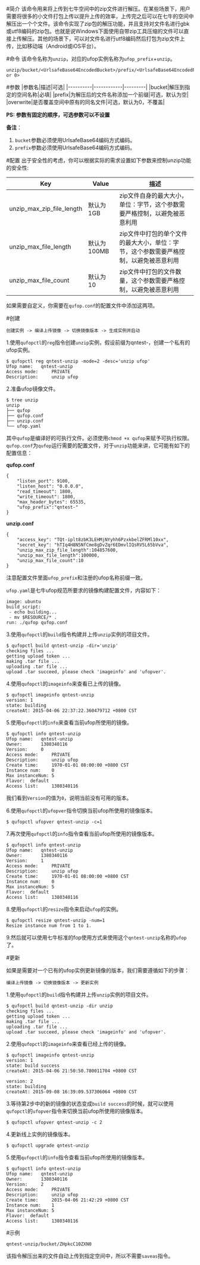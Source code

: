 #简介
该命令用来将上传到七牛空间中的zip文件进行解压。在某些场景下，用户需要将很多的小文件打包上传以提升上传的效率，上传完之后可以在七牛的空间中解压出一个个文件。该命令实现了zip包的解压功能，并且支持对文件名进行gbk或utf8编码的zip包。也就是说Windows下面使用自带zip工具压缩的文件可以直接上传解压。其他的场景下，可以对文件名进行utf8编码然后打包为zip文件上传，比如移动端（Android或iOS平台）。

#命令
该命令名称为`unzip`，对应的ufop实例名称为`ufop_prefix`+`unzip`。
```
unzip/bucket/<UrlsafeBase64EncodedBucket>/prefix/<UrlsafeBase64EncodedPrefix>/overwrite/<1 or 0>
```

#参数
|参数名|描述|可选|
|----------|------------|---------|
|bucket|解压到指定的空间名称|必填|
|prefix|为解压后的文件名称添加一个前缀|可选，默认为空|
|overwrite|是否覆盖空间中原有的同名文件|可选，默认为0，不覆盖|

**PS: 参数有固定的顺序，可选参数可以不设置**

**备注**：

1. `bucket`参数必须使用UrlsafeBase64编码方式编码。
2. `prefix`参数必须使用UrlsafeBase64编码方式编码。

#配置
出于安全性的考虑，你可以根据实际的需求设置如下参数来控制unzip功能的安全性:

|Key|Value|描述|
|-------|---------|-------------|
|unzip_max_zip_file_length|默认为1GB|zip文件自身的最大大小，单位：字节，这个参数需要严格控制，以避免被恶意利用|
|unzip_max_file_length|默认为100MB|zip文件中打包的单个文件的最大大小，单位：字节，这个参数需要严格控制，以避免被恶意利用|
|unzip_max_file_count|默认为10|zip文件中打包的文件数量，这个参数需要严格控制，以避免被恶意利用|

如果需要自定义，你需要在`qufop.conf`的配置文件中添加这两项。

#创建

```
创建实例 -> 编译上传镜像 -> 切换镜像版本 -> 生成实例并启动
```

1.使用`qufopctl`的`reg`指令创建`unzip`实例，假设前缀为qntest-，创建一个私有的ufop实例。

```
$ qufopctl reg qntest-unzip -mode=2 -desc='unzip ufop'
Ufop name:	 qntest-unzip
Access mode:	 PRIVATE
Description:	 unzip ufop
```

2.准备ufop镜像文件。

```
$ tree unzip
unzip
├── qufop
├── qufop.conf
├── unzip.conf
└── ufop.yaml
```

其中`qufop`是编译好的可执行文件。必须使用`chmod +x qufop`来赋予可执行权限。`qufop.conf`为`qufop`运行需要的配置文件，对于`unzip`功能来讲，它可能有如下的配置信息：

**qufop.conf**

```
{
    "listen_port": 9100,
    "listen_host": "0.0.0.0",
    "read_timeout": 1800,
    "write_timeout": 1800,
    "max_header_bytes": 65535,
    "ufop_prefix":"qntest-"
}
```

**unzip.conf**

```
{
    "access_key": "TQt-iplt8zbK3LEHMjNYyhh6PzxkbelZFRMl10xx",
    "secret_key": "hTIq4H8N5NfCme8gDvZqr6EDmvlIQsRV5L65bVva",
    "unzip_max_zip_file_length":104857600,
    "unzip_max_file_length":100000,
    "unzip_max_file_count":10
}
```

注意配置文件里面`ufop_prefix`和注册的ufop名称前缀一致。

`ufop.yaml`是七牛ufop规范所要求的镜像构建配置文件，内容如下：

```
image: ubuntu
build_script:
 - echo building...
 - mv $RESOURCE/* .
run: ./qufop qufop.conf
```

3.使用`qufopctl`的`build`指令构建并上传`unzip`实例的项目文件。

```
$ qufopctl build qntest-unzip -dir='unzip'
checking files ...
getting upload token ...
making .tar file ...
uploading .tar file ...
upload .tar succeed, please check 'imageinfo' and 'ufopver'.
```

4.使用`qufopctl`的`imageinfo`来查看已上传的镜像。

```
$ qufopctl imageinfo qntest-unzip
version: 1
state: building
createAt: 2015-04-06 22:37:22.360479712 +0800 CST
```

5.使用`qufopctl`的`info`来查看当前ufop所使用的镜像。

```
$ qufopctl info qntest-unzip
Ufop name:	 qntest-unzip
Owner:		 1380340116
Version:	 0
Access mode:	 PRIVATE
Description:	 unzip ufop
Create time:	 1970-01-01 08:00:00 +0800 CST
Instance num:	 0
Max instanceNum: 5
Flavor:	 default
Access list:	 1380340116
```
我们看到`Version`的值为`0`，说明当前没有可用的版本。

6.使用`qufopctl`的`ufopver`指令切换当前ufop所使用的镜像版本。

```
$ qufopctl ufopver qntest-unzip -c=1
```

7.再次使用`qufopctl`的`info`指令查看当前ufop所使用的镜像版本。

```
$ qufopctl info qntest-unzip
Ufop name:	 qntest-unzip
Owner:		 1380340116
Version:	 1
Access mode:	 PRIVATE
Description:	 unzip ufop
Create time:	 1970-01-01 08:00:00 +0800 CST
Instance num:	 0
Max instanceNum: 5
Flavor:	 default
Access list:	 1380340116
```

8.使用`qufopctl`的`resize`指令来启动`ufop`的实例。

```
$ qufopctl resize qntest-unzip -num=1
Resize instance num from 1 to 1.
```

9.然后就可以使用七牛标准的fop使用方式来使用这个`qntest-unzip`名称的`ufop` 了。

#更新

如果是需要对一个已有的ufop实例更新镜像的版本，我们需要遵循如下的步骤：

```
编译上传镜像 -> 切换镜像版本 -> 更新实例
```

1.使用`qufopctl`的`build`指令构建并上传`unzip`实例的项目文件。

```
$ qufopctl build qntest-unzip -dir unzip
checking files ...
getting upload token ...
making .tar file ...
uploading .tar file ...
upload .tar succeed, please check 'imageinfo' and 'ufopver'.
```

2.使用`qufopctl`的`imageinfo`来查看已经上传的镜像。

```
$ qufopctl imageinfo qntest-unzip
version: 1
state: build success
createAt: 2015-04-06 21:50:50.780011704 +0800 CST

version: 2
state: building
createAt: 2015-09-08 16:39:09.537306064 +0800 CST
```

3.等待第2步中的新的镜像的状态变成`build success`的时候，就可以使用`qufopctl`的`ufopver`指令来切换当前ufop所使用的镜像版本。

```
$ qufopctl ufopver qntest-unzip -c 2
```

4.更新线上实例的镜像版本。

```
$ qufopctl upgrade qntest-unzip
```

5.使用`qufopctl`的`info`指令查看当前ufop所使用的镜像版本。

```
$ qufopctl info qntest-unzip
Ufop name:   qntest-unzip
Owner:       1380340116
Version:     2
Access mode:     PRIVATE
Description:     unzip ufop
Create time:     2015-04-06 21:42:29 +0800 CST
Instance num:    1
Max instanceNum: 5
Flavor:  default
Access list:     1380340116
```

#示例

```
qntest-unzip/bucket/ZHpkcC10ZXN0
```
该指令解压出来的文件自动上传到指定空间中，所以不需要`saveas`指令。
